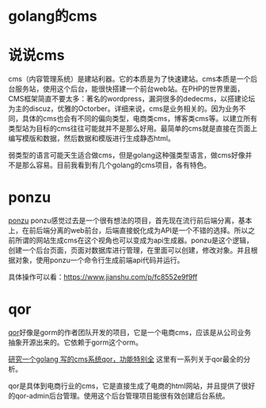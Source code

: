 # golang的cms

# 说说cms

cms（内容管理系统）是建站利器。它的本质是为了快速建站。cms本质是一个后台服务站，使用这个后台，能很快搭建一个前台web站。在PHP的世界里面，CMS框架简直不要太多：著名的wordpress，漏洞很多的dedecms，以搭建论坛为主的discuz，优雅的Octorber。详细来说，cms是业务相关的。因为业务不同，具体的cms也会有不同的偏向类型，电商类cms，博客类cms等。以建立所有类型站为目标的cms往往可能就并不是那么好用。最简单的cms就是直接在页面上编写模版和数据，然后数据和模版进行生成静态html。

弱类型的语言可能天生适合做cms，但是golang这种强类型语言，做cms好像并不是那么容易。目前我看到有几个golang的cms项目，各有特色。

# ponzu

[ponzu](https://github.com/ponzu-cms/ponzu) ponzu感觉过去是一个很有想法的项目，首先现在流行前后端分离，基本上，在前后端分离的web前台，后端直接蜕化成为API是一个不错的选择。所以之前所谓的网站生成cms在这个视角也可以变成为api生成器。ponzu是这个逻辑，创建一个后台页面，页面对数据库进行管理，在里面可以创建，修改对象。并且根据对象，使用ponzu一个命令行生成前端api代码并运行。

具体操作可以看：https://www.jianshu.com/p/fc8552e9f9ff

# qor

[qor](https://getqor.com/cn)好像是gorm的作者团队开发的项目，它是一个电商cms，应该是从公司业务抽象开源出来的。它依赖于gorm这个orm。

[研究一个golang 写的cms系统qor，功能特别全](https://blog.csdn.net/freewebsys/article/details/80575900) 这里有一系列关于qor最全的分析。

qor是具体到电商行业的cms，它是直接生成了电商的html网站，并且提供了很好的qor-admin后台管理。使用这个后台管理项目能很有效创建后台系统。
